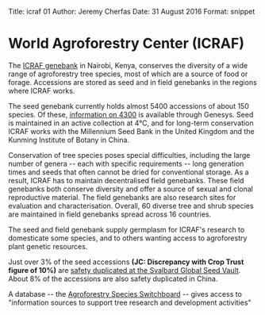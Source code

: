 Title: icraf 01 Author: Jeremy Cherfas Date: 31 August 2016 Format: snippet

# World Agroforestry Center (ICRAF)

The [ICRAF genebank][worldagroforestry] in Nairobi, Kenya, conserves the diversity of a wide range of agroforestry tree species, most of which are a source of food or forage. Accessions are stored as seed and in field genebanks in the regions where ICRAF works.

The seed genebank currently holds almost 5400 accessions of about 150 species. Of these, [information on 4300][ken056] is available through Genesys. Seed is maintained in an active collection at 4°C, and for long-term conservation ICRAF works with the Millennium Seed Bank in the United Kingdom and the Kunming Institute of Botany in China.

Conservation of tree species poses special difficulties, including the large number of genera -- each with specific requirements -- long generation times and seeds that often cannot be dried for conventional storage. As a result, ICRAF has to maintain decentralised field genebanks. These field genebanks both conserve diversity and offer a source of sexual and clonal reproductive material. The field genebanks are also research sites for evaluation and characterisation. Overall, 60 diverse tree and shrub species are maintained in field genebanks spread across 16 countries.

The seed and field genebank supply germplasm for ICRAF's research to domesticate some species, and to others wanting access to agroforestry plant genetic resources.

Just over 3% of the seed accessions **(JC: Discrepancy with Crop Trust figure of 10%)** are [safety duplicated at the Svalbard Global Seed Vault][ken059-sgsv]. About 8% of the accessions are also safety duplicated in China.

A database -- the [Agroforestry Species Switchboard][worldagroforestry 2] -- gives access to "information sources to support tree research and development activities"

[ken056]: https://www.genesys-pgr.org/wiews/KEN056/data
[ken059-sgsv]: https://goo.gl/zupVlM
[worldagroforestry]: http://www.worldagroforestry.org/products/grunew/
[worldagroforestry 2]: http://www.worldagroforestry.org/products/switchboard/index.php/name_like/Acacia/
